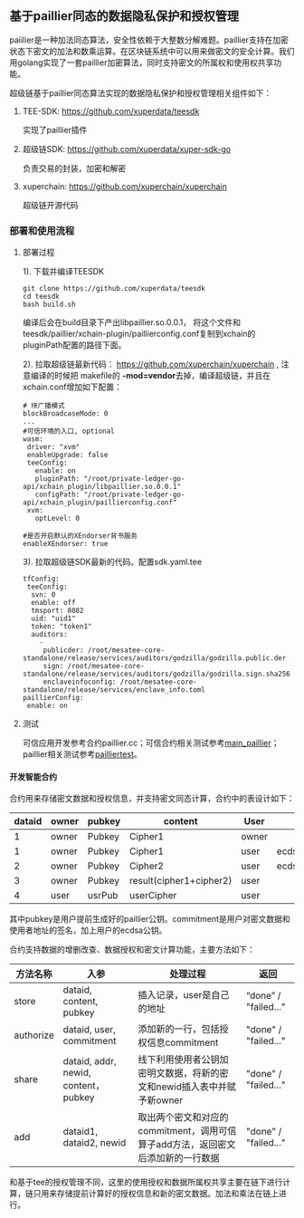 ## 基于paillier同态的数据隐私保护和授权管理

paiilier是一种加法同态算法，安全性依赖于大整数分解难题。paillier支持在加密状态下密文的加法和数乘运算。在区块链系统中可以用来做密文的安全计算。我们用golang实现了一套paillier加密算法，同时支持密文的所属权和使用权共享功能。

超级链基于paillier同态算法实现的数据隐私保护和授权管理相关组件如下：

1. TEE-SDK: https://github.com/xuperdata/teesdk

   实现了paillier插件

2. 超级链SDK:  https://github.com/xuperdata/xuper-sdk-go

   负责交易的封装，加密和解密

3. xuperchain: https://github.com/xuperchain/xuperchain

   超级链开源代码

### 部署和使用流程

1. 部署过程

   1). 下载并编译TEESDK

   ```
   git clone https://github.com/xuperdata/teesdk
   cd teesdk
   bash build.sh
   ```

   编译后会在build目录下产出libpaillier.so.0.0.1， 将这个文件和teesdk/paillier/xchain-plugin/paillierconfig.conf复制到xchain的pluginPath配置的路径下面。

   2). 拉取超级链最新代码： https://github.com/xuperchain/xuperchain , 注意编译的时候把 makefile的 **-mod=vendor**去掉，编译超级链，并且在xchain.conf增加如下配置：

   ```
   # 块广播模式
   blockBroadcaseMode: 0
   ...
   #可信环境的入口, optional
   wasm:
    driver: "xvm"
    enableUpgrade: false
    teeConfig:
      enable: on
      pluginPath: "/root/private-ledger-go-api/xchain_plugin/libpaillier.so.0.0.1"
      configPath: "/root/private-ledger-go-api/xchain_plugin/paillierconfig.conf"
    xvm:
      optLevel: 0
      
   #是否开启默认的XEndorser背书服务
   enableXEndorser: true
   ```

   3). 拉取超级链SDK最新的代码。配置sdk.yaml.tee

   ```
   tfConfig:
    teeConfig:
     svn: 0
     enable: off
     tmsport: 8082
     uid: "uid1"
     token: "token1"
     auditors:
       -
        publicder: /root/mesatee-core-standalone/release/services/auditors/godzilla/godzilla.public.der
        sign: /root/mesatee-core-standalone/release/services/auditors/godzilla/godzilla.sign.sha256
        enclaveinfoconfig: /root/mesatee-core-standalone/release/services/enclave_info.toml
   paillierConfig:
    enable: on
   ```

2. 测试

   可信应用开发参考合约paillier.cc；可信合约相关测试参考[main_paillier](https://github.com/xuperdata/xuper-sdk-go/blob/master/example/main_trust_counter.go)；paillier相关测试参考[pailliertest](https://github.com/xuperdata/teesdk/blob/master/paillier/paillier_test.go)。

#### 开发智能合约

合约用来存储密文数据和授权信息，并支持密文同态计算，合约中的表设计如下：

| dataid | owner | pubkey | content                 | User  | commitment                      |
| ------ | ----- | ------ | ----------------------- | ----- | ------------------------------- |
| 1      | owner | Pubkey | Cipher1                 | owner |                                 |
| 1      | owner | Pubkey | Cipher1                 | user  | ecdsaPub+sig(hash(cipher,user)) |
| 2      | owner | Pubkey | Cipher2                 | user  | ecdsaPub+sig(hash(cipher,user)) |
| 3      | owner | Pubkey | result(cipher1+cipher2) | user  |                                 |
| 4      | user  | usrPub | userCipher              | user  |                                 |

其中pubkey是用户提前生成好的paillier公钥。commitment是用户对密文数据和使用者地址的签名，加上用户的ecdsa公钥。

合约支持数据的增删改查、数据授权和密文计算功能，主要方法如下：

| 方法名称  | 入参                                 | 处理过程                                                     | 返回                 |
| --------- | ------------------------------------ | ------------------------------------------------------------ | -------------------- |
| store     | dataid, content, pubkey              | 插入记录，user是自己的地址                                   | “done” / "failed..." |
| authorize | dataid, user, commitment             | 添加新的一行，包括授权信息commitment                         | "done" / "failed..." |
| share     | dataid, addr, newid, content，pubkey | 线下利用使用者公钥加密明文数据，将新的密文和newid插入表中并赋予新owner | "done" / "failed..." |
| add       | dataid1, dataid2, newid              | 取出两个密文和对应的commitment，调用可信算子add方法，返回密文后添加新的一行数据 | "done" / "failed..." |

和基于tee的授权管理不同，这里的使用授权和数据所属权共享主要在链下进行计算，链只用来存储提前计算好的授权信息和新的密文数据。加法和乘法在链上进行。
